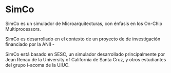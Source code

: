 SimCo
=====

SimCo es un simulador de Microarquitecturas, con énfasis en los On-Chip Multiprocessors. 

SimCo es desarrollado en el contexto de un proyecto de de investigación financiado por la ANII - 


SimCo está basado en SESC, un simulador desarrollado principalmente por Jean Renau de la University of California de Santa Cruz, y otros estudiantes del grupo i-acoma de la UIUC.

